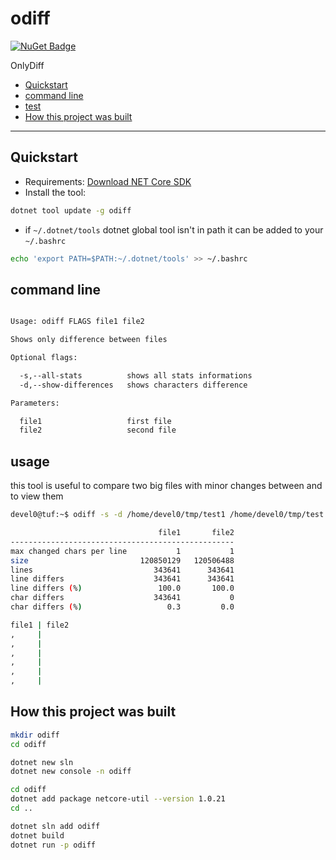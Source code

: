 # odiff

[![NuGet Badge](https://buildstats.info/nuget/odiff)](https://www.nuget.org/packages/odiff/)

OnlyDiff

- [Quickstart](#quickstart)
- [command line](#command-line)
- [test](#test)
- [How this project was built](#how-this-project-was-built)

<hr/>

## Quickstart

- Requirements: [Download NET Core SDK](https://dotnet.microsoft.com/download)
- Install the tool:

```sh
dotnet tool update -g odiff
```

- if `~/.dotnet/tools` dotnet global tool isn't in path it can be added to your `~/.bashrc`

```sh
echo 'export PATH=$PATH:~/.dotnet/tools' >> ~/.bashrc
```

## command line

```sh

Usage: odiff FLAGS file1 file2

Shows only difference between files

Optional flags:

  -s,--all-stats          shows all stats informations
  -d,--show-differences   shows characters difference

Parameters:

  file1                   first file
  file2                   second file

```

## usage

this tool is useful to compare two big files with minor changes between and to view them

```sh
devel0@tuf:~$ odiff -s -d /home/devel0/tmp/test1 /home/devel0/tmp/test | less

                                 file1       file2
--------------------------------------------------
max changed chars per line           1           1
size                         120850129   120506488
lines                           343641      343641
line differs                    343641      343641
line differs (%)                 100.0       100.0
char differs                    343641           0
char differs (%)                   0.3         0.0

file1 | file2
,     |      
,     |      
,     |      
,     |      
,     |      
,     |      
```

## How this project was built

```sh
mkdir odiff
cd odiff

dotnet new sln
dotnet new console -n odiff

cd odiff
dotnet add package netcore-util --version 1.0.21
cd ..

dotnet sln add odiff
dotnet build
dotnet run -p odiff
```
